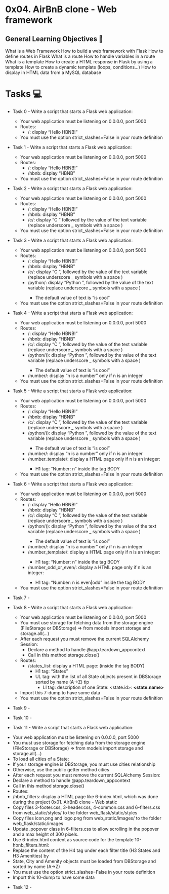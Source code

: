 # 0x04. AirBnB clone - Web framework

## General Learning Objectives :page_with_curl:

What is a Web Framework
How to build a web framework with Flask
How to define routes in Flask
What is a route
How to handle variables in a route
What is a template
How to create a HTML response in Flask by using a template
How to create a dynamic template (loops, conditions…)
How to display in HTML data from a MySQL database

# Tasks :computer:

* Task 0 - Write a script that starts a Flask web application:
    - Your web application must be listening on 0.0.0.0, port 5000
    - Routes:
        - /: display “Hello HBNB!”
    - You must use the option strict_slashes=False in your route definition

* Task 1 - Write a script that starts a Flask web application:
    - Your web application must be listening on 0.0.0.0, port 5000
    - Routes:
        - /: display “Hello HBNB!”
        - /hbnb: display “HBNB”
    - You must use the option strict_slashes=False in your route definition

* Task 2 - Write a script that starts a Flask web application:
    - Your web application must be listening on 0.0.0.0, port 5000
    - Routes:
        - /: display “Hello HBNB!”
        - /hbnb: display “HBNB”
        - /c/<text>: display “C ” followed by the value of the text variable (replace underscore _ symbols with a space )
    - You must use the option strict_slashes=False in your route definition

* Task 3 - Write a script that starts a Flask web application:
    - Your web application must be listening on 0.0.0.0, port 5000
    - Routes:
        - /: display “Hello HBNB!”
        - /hbnb: display “HBNB”
        - /c/<text>: display “C ”, followed by the value of the text variable (replace underscore _ symbols with a space )
        - /python/<text>: display “Python ”, followed by the value of the text variable (replace underscore _ symbols with a space )
            - The default value of text is “is cool”
    - You must use the option strict_slashes=False in your route definition

* Task 4 - Write a script that starts a Flask web application:
    - Your web application must be listening on 0.0.0.0, port 5000
    - Routes:
        - /: display “Hello HBNB!”
        - /hbnb: display “HBNB”
        - /c/<text>: display “C ”, followed by the value of the text variable (replace underscore _ symbols with a space )
        - /python/(<text>): display “Python ”, followed by the value of the text variable (replace underscore _ symbols with a space )
            - The default value of text is “is cool”
        - /number/<n>: display “n is a number” only if n is an integer
    - You must use the option strict_slashes=False in your route definition

* Task 5 - Write a script that starts a Flask web application:
    - Your web application must be listening on 0.0.0.0, port 5000
    - Routes:
        - /: display “Hello HBNB!”
        - /hbnb: display “HBNB”
        - /c/<text>: display “C ”, followed by the value of the text variable (replace underscore _ symbols with a space )
        - /python/(<text>): display “Python ”, followed by the value of the text variable (replace underscore _ symbols with a space )
            - The default value of text is “is cool”
        - /number/<n>: display “n is a number” only if n is an integer
        - /number_template/<n>: display a HTML page only if n is an integer:
            - H1 tag: “Number: n” inside the tag BODY
    - You must use the option strict_slashes=False in your route definition

* Task 6 - Write a script that starts a Flask web application:
    - Your web application must be listening on 0.0.0.0, port 5000
    - Routes:
        - /: display “Hello HBNB!”
        - /hbnb: display “HBNB”
        - /c/<text>: display “C ”, followed by the value of the text variable (replace underscore _ symbols with a space )
        - /python/(<text>): display “Python ”, followed by the value of the text variable (replace underscore _ symbols with a space )
            - The default value of text is “is cool”
        - /number/<n>: display “n is a number” only if n is an integer
        - /number_template/<n>: display a HTML page only if n is an integer:
            - H1 tag: “Number: n” inside the tag BODY
        - /number_odd_or_even/<n>: display a HTML page only if n is an integer:
            - H1 tag: “Number: n is even|odd” inside the tag BODY
    - You must use the option strict_slashes=False in your route definition

* Task 7 - 

* Task 8 - Write a script that starts a Flask web application:
    - Your web application must be listening on 0.0.0.0, port 5000
    - You must use storage for fetching data from the storage engine (FileStorage or DBStorage) => from models import storage and storage.all(...)
    - After each request you must remove the current SQLAlchemy Session:
        - Declare a method to handle @app.teardown_appcontext
        - Call in this method storage.close()
    - Routes:
        - /states_list: display a HTML page: (inside the tag BODY)
            - H1 tag: “States”
            - UL tag: with the list of all State objects present in DBStorage sorted by name (A->Z) tip
                - LI tag: description of one State: <state.id>: <B><state.name></B>
    - Import this 7-dump to have some data
    - You must use the option strict_slashes=False in your route definition

* Task 9 - 
* Task 10 - 

* Task 11 - Write a script that starts a Flask web application:
- Your web application must be listening on 0.0.0.0, port 5000
- You must use storage for fetching data from the storage engine (FileStorage or DBStorage) => from models import storage and storage.all(...)
- To load all cities of a State:
- If your storage engine is DBStorage, you must use cities relationship
- Otherwise, use the public getter method cities
- After each request you must remove the current SQLAlchemy Session:
- Declare a method to handle @app.teardown_appcontext
- Call in this method storage.close()
- Routes:
- /hbnb_filters: display a HTML page like 6-index.html, which was done during the project 0x01. AirBnB clone - Web static
- Copy files 3-footer.css, 3-header.css, 4-common.css and 6-filters.css from web_static/styles/ to the folder web_flask/static/styles
- Copy files icon.png and logo.png from web_static/images/ to the folder web_flask/static/images
- Update .popover class in 6-filters.css to allow scrolling in the popover and a max height of 300 pixels.
- Use 6-index.html content as source code for the template 10-hbnb_filters.html:
- Replace the content of the H4 tag under each filter title (H3 States and H3 Amenities) by &nbsp;
- State, City and Amenity objects must be loaded from DBStorage and sorted by name (A->Z)
- You must use the option strict_slashes=False in your route definition
- Import this 10-dump to have some data

* Task 12 - 

